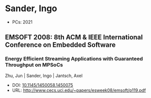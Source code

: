 # Sander, Ingo

* PCs: 2021

## EMSOFT 2008: 8th ACM & IEEE International Conference on Embedded Software

### Energy Efficient Streaming Applications with Guaranteed Throughput on MPSoCs
Zhu, Jun | Sander, Ingo | Jantsch, Axel
* DOI: [10.1145/1450058.1450075](https://doi.org/10.1145/1450058.1450075)
* URL: <http://www.cecs.uci.edu/~papers/esweek08/emsoft/p119.pdf>

